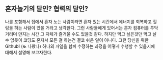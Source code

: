 혼자놀기의 달인? 협력의 달인?
-
나를 포함해서 집에서 혼자 노는 사람이라면 혼자 있는 시간에서 에너지를 회복하고 힐링을 하는 사람이 있을 거라고 생각한다. 그런 사람들에게 있어서는 혼자 컴퓨터를 투닥거리며 만지는 시간 그 자체가 즐거울 수도 있을것 같다. 하지만 먹고 싶은것만 먹고 살 수 없듯이 코딩도 혼자서 모든 걸 하는건 결코 쉬운 일이 아니다. 그런 당신을 위한 Github! (또 나왔다) 하나의 파일을 함께 수정하는 과정을 어떻게 수행할 수 있을지에 대해서 설명해 보고자한다.